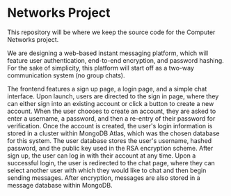 # Networks Project

This repository will be where we keep the source code for the Computer Networks project.

We are designing a web-based instant messaging platform, which will feature user authentication, end-to-end encryption, and password hashing. For the sake of simplicity, this platform will start off as a two-way communication system (no group chats).

The frontend features a sign up page, a login page, and a simple chat interface. Upon launch, users are directed to the sign in page, where they can either sign into an existing account or click a button to create a new account. When the user chooses to create an account, they are asked to enter a username, a password, and then a re-entry of their password for verification. Once the account is created, the user's login information is stored in a cluster within MongoDB Atlas, which was the chosen database for this system. The user database stores the user's username, hashed password, and the public key used in the RSA encryption scheme. After sign up, the user can log in with their account at any time. Upon a successful login, the user is redirected to the chat page, where they can select another user with which they would like to chat and then begin sending messages. After encryption, messages are also stored in a message database within MongoDB.
